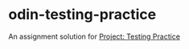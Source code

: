 # odin-testing-practice

An assignment solution for <a href="https://www.theodinproject.com/lessons/node-path-javascript-testing-practice">Project: Testing Practice</a>